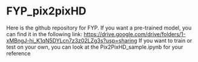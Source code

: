 # FYP_pix2pixHD
Here is the github repository for FYP.
If you want a pre-trained model, you can find it in the following link:
https://drive.google.com/drive/folders/1-xMBngJ-hi_K1qN5DYLcn7z3z02LZg3s?usp=sharing
If you want to train or test on your own, you can look at the Pix2PixHD_sample.ipynb for your reference

